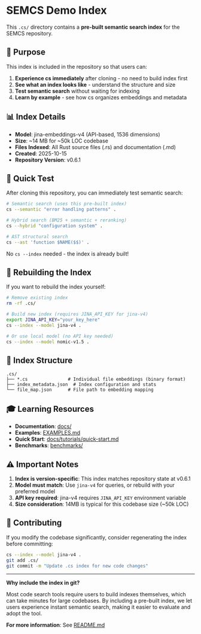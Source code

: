 # SEMCS Demo Index

This `.cs/` directory contains a **pre-built semantic search index** for the SEMCS repository.

## 🎯 Purpose

This index is included in the repository so that users can:

1. **Experience cs immediately** after cloning - no need to build index first
2. **See what an index looks like** - understand the structure and size
3. **Test semantic search** without waiting for indexing
4. **Learn by example** - see how cs organizes embeddings and metadata

## 📊 Index Details

- **Model**: jina-embeddings-v4 (API-based, 1536 dimensions)
- **Size**: ~14 MB for ~50k LOC codebase
- **Files Indexed**: All Rust source files (.rs) and documentation (.md)
- **Created**: 2025-10-15
- **Repository Version**: v0.6.1

## 🚀 Quick Test

After cloning this repository, you can immediately test semantic search:

```bash
# Semantic search (uses this pre-built index)
cs --semantic "error handling patterns" .

# Hybrid search (BM25 + semantic + reranking)
cs --hybrid "configuration system" .

# AST structural search
cs --ast 'function $NAME($$)' .
```

No `cs --index` needed - the index is already built!

## 🔄 Rebuilding the Index

If you want to rebuild the index yourself:

```bash
# Remove existing index
rm -rf .cs/

# Build new index (requires JINA_API_KEY for jina-v4)
export JINA_API_KEY="your_key_here"
cs --index --model jina-v4 .

# Or use local model (no API key needed)
cs --index --model nomic-v1.5 .
```

## 📁 Index Structure

```
.cs/
├── *.cs               # Individual file embeddings (binary format)
├── index_metadata.json  # Index configuration and stats
└── file_map.json      # File path to embedding mapping
```

## 🎓 Learning Resources

- **Documentation**: [docs/](../docs/)
- **Examples**: [EXAMPLES.md](../EXAMPLES.md)
- **Quick Start**: [docs/tutorials/quick-start.md](../docs/tutorials/quick-start.md)
- **Benchmarks**: [benchmarks/](../benchmarks/)

## ⚠️ Important Notes

1. **Index is version-specific**: This index matches repository state at v0.6.1
2. **Model must match**: Use `jina-v4` for queries, or rebuild with your preferred model
3. **API key required**: jina-v4 requires `JINA_API_KEY` environment variable
4. **Size consideration**: 14MB is typical for this codebase size (~50k LOC)

## 🤝 Contributing

If you modify the codebase significantly, consider regenerating the index before committing:

```bash
cs --index --model jina-v4 .
git add .cs/
git commit -m "Update .cs index for new code changes"
```

---

**Why include the index in git?**

Most code search tools require users to build indexes themselves, which can take minutes for large codebases. By including a pre-built index, we let users experience instant semantic search, making it easier to evaluate and adopt the tool.

**For more information**: See [README.md](../README.md)
